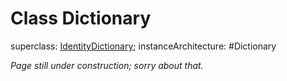 # Class Dictionary

superclass: [IdentityDictionary](IdentityDictionary);
instanceArchitecture: #Dictionary

_Page still under construction; sorry about that._

